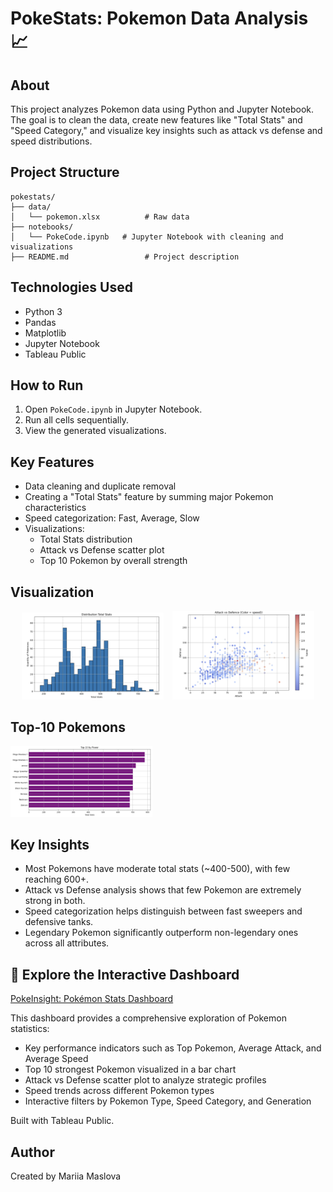 # PokeStats: Pokemon Data Analysis 📈

## About

This project analyzes Pokemon data using Python and Jupyter Notebook.  
The goal is to clean the data, create new features like "Total Stats" and "Speed Category," and visualize key insights such as attack vs defense and speed distributions.

## Project Structure

```
pokestats/
├── data/
│   └── pokemon.xlsx          # Raw data
├── notebooks/
│   └── PokeCode.ipynb   # Jupyter Notebook with cleaning and visualizations
├── README.md                 # Project description
```


## Technologies Used

- Python 3
- Pandas
- Matplotlib
- Jupyter Notebook
- Tableau Public

## How to Run

1. Open `PokeCode.ipynb` in Jupyter Notebook.
2. Run all cells sequentially.
3. View the generated visualizations.

## Key Features

- Data cleaning and duplicate removal
- Creating a "Total Stats" feature by summing major Pokemon characteristics
- Speed categorization: Fast, Average, Slow
- Visualizations:
  - Total Stats distribution
  - Attack vs Defense scatter plot
  - Top 10 Pokemon by overall strength

## Visualization

<p align="center">
  <img src="images/TotalStats.png" alt="Total Stats Distribution" width="45%" style="display:inline-block; margin-right: 10px;"/>
  <img src="images/AttackDefence.png" alt="Attack vs Defense" width="45%" style="display:inline-block;"/>
</p>

## Top-10 Pokemons

<img src="images/Top10.png" alt="Top-10" width="45%" style="display:inline-block; margin-right: 10px;"/>

## Key Insights

- Most Pokemons have moderate total stats (~400-500), with few reaching 600+.
- Attack vs Defense analysis shows that few Pokemon are extremely strong in both.
- Speed categorization helps distinguish between fast sweepers and defensive tanks.
- Legendary Pokemon significantly outperform non-legendary ones across all attributes.


## 🌟 Explore the Interactive Dashboard

[PokeInsight: Pokémon Stats Dashboard](https://public.tableau.com/app/profile/mariia.maslova/viz/PokeStatsDashboard-4/FinalDashboard?publish=yes)

This dashboard provides a comprehensive exploration of Pokemon statistics:
- Key performance indicators such as Top Pokemon, Average Attack, and Average Speed
- Top 10 strongest Pokemon visualized in a bar chart
- Attack vs Defense scatter plot to analyze strategic profiles
- Speed trends across different Pokemon types
- Interactive filters by Pokemon Type, Speed Category, and Generation

Built with Tableau Public.

## Author

Created by Mariia Maslova
